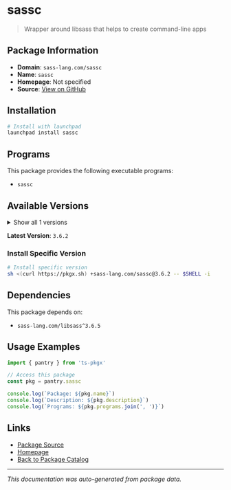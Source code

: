 # sassc

> Wrapper around libsass that helps to create command-line apps

## Package Information

- **Domain**: `sass-lang.com/sassc`
- **Name**: `sassc`
- **Homepage**: Not specified
- **Source**: [View on GitHub](https://github.com/pkgxdev/pantry/tree/main/projects/sass-lang.com/sassc/package.yml)

## Installation

```bash
# Install with launchpad
launchpad install sassc
```

## Programs

This package provides the following executable programs:

- `sassc`

## Available Versions

<details>
<summary>Show all 1 versions</summary>

- `3.6.2`

</details>

**Latest Version**: `3.6.2`

### Install Specific Version

```bash
# Install specific version
sh <(curl https://pkgx.sh) +sass-lang.com/sassc@3.6.2 -- $SHELL -i
```

## Dependencies

This package depends on:

- `sass-lang.com/libsass^3.6.5`

## Usage Examples

```typescript
import { pantry } from 'ts-pkgx'

// Access this package
const pkg = pantry.sassc

console.log(`Package: ${pkg.name}`)
console.log(`Description: ${pkg.description}`)
console.log(`Programs: ${pkg.programs.join(', ')}`)
```

## Links

- [Package Source](https://github.com/pkgxdev/pantry/tree/main/projects/sass-lang.com/sassc/package.yml)
- [Homepage](#)
- [Back to Package Catalog](../package-catalog.md)

---

*This documentation was auto-generated from package data.*
